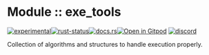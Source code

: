 <!-- {{# generate.module_header{} #}} -->

# Module :: exe_tools
<!--{ generate.module_header.start() }-->
 [![experimental](https://raster.shields.io/static/v1?label=&message=experimental&color=orange)](https://github.com/emersion/stability-badges#experimental)[![rust-status](https://github.com/Wandalen/wTools/actions/workflows/module_exe_tools_push.yml/badge.svg)](https://github.com/Wandalen/wTools/actions/workflows/module_exe_tools_push.yml)[![docs.rs](https://img.shields.io/docsrs/exe_tools?color=e3e8f0&logo=docs.rs)](https://docs.rs/exe_tools)[![Open in Gitpod](https://raster.shields.io/static/v1?label=try&message=online&color=eee&logo=gitpod&logoColor=eee)](https://gitpod.io/#RUN_PATH=.,SAMPLE_FILE=sample%2Frust%2Fexe_tools_trivial%2Fsrc%2Fmain.rs,RUN_POSTFIX=--example%20exe_tools_trivial/https://github.com/Wandalen/wTools)
[![discord](https://img.shields.io/discord/872391416519737405?color=eee&logo=discord&logoColor=eee&label=ask)](https://discord.gg/m3YfbXpUUY)
<!--{ generate.module_header.end }-->

Collection of algorithms and structures to handle execution properly.

<!--
### Basic use-case

```rust
use exe_tools::*;

fn main()
{
}
```

### To add to your project

```bash
cargo add exe_tools
```

### Try out from the repository

``` shell test
git clone https://github.com/Wandalen/wTools
cd wTools
cargo run --example exe_tools_trivial
cargo run
```
-->
